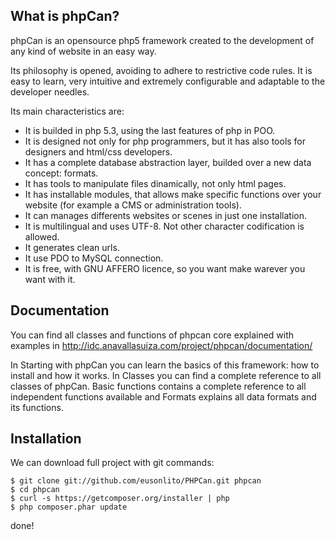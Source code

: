 What is phpCan?
--------

phpCan is an opensource php5 framework created to the development of any kind of website in an easy way.

Its philosophy is opened, avoiding to adhere to restrictive code rules. It is easy to learn, very intuitive and extremely configurable and adaptable to the developer needles.

Its main characteristics are:

* It is builded in php 5.3, using the last features of php in POO.
* It is designed not only for php programmers, but it has also tools for designers and html/css developers.
* It has a complete database abstraction layer, builded over a new data concept: formats.
* It has tools to manipulate files dinamically, not only html pages.
* It has installable modules, that allows make specific functions over your website (for example a CMS or administration tools).
* It can manages differents websites or scenes in just one installation.
* It is multilingual and uses UTF-8. Not other character codification is allowed.
* It generates clean urls.
* It use PDO to MySQL connection.
* It is free, with GNU AFFERO licence, so you want make warever you want with it.

Documentation
--------

You can find all classes and functions of phpcan core explained with examples in http://idc.anavallasuiza.com/project/phpcan/documentation/

In Starting with phpCan you can learn the basics of this framework: how to install and how it works. In Classes you can find a complete reference to all classes of phpCan. Basic functions contains a complete reference to all independent functions available and Formats explains all data formats and its functions.

Installation
--------

We can download full project with git commands:

    $ git clone git://github.com/eusonlito/PHPCan.git phpcan
    $ cd phpcan
    $ curl -s https://getcomposer.org/installer | php
    $ php composer.phar update

done!